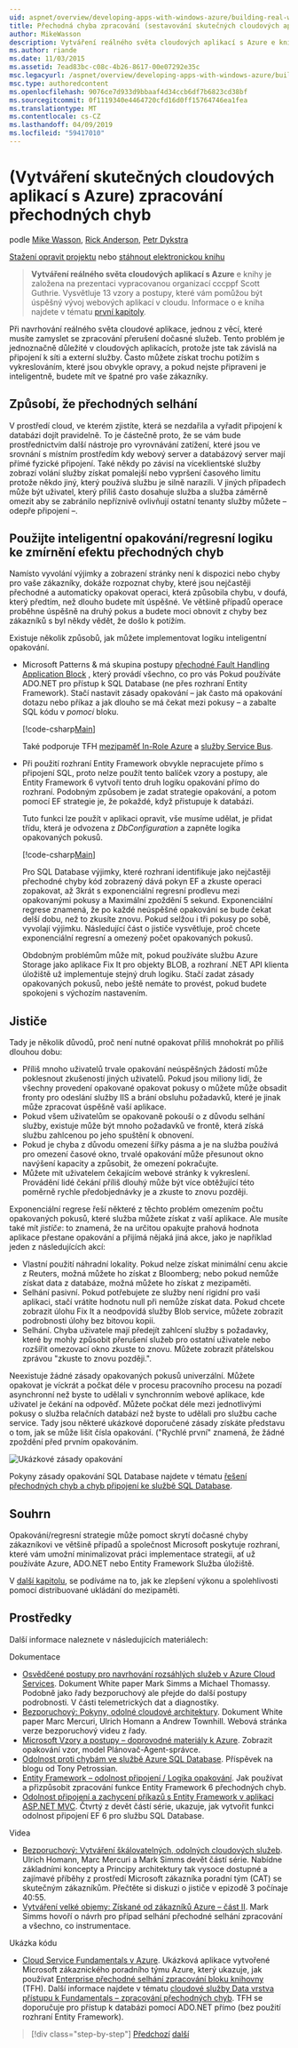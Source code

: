 ```yaml
---
uid: aspnet/overview/developing-apps-with-windows-azure/building-real-world-cloud-apps-with-windows-azure/transient-fault-handling
title: Přechodná chyba zpracování (sestavování skutečných cloudových aplikací s Azure) | Dokumentace Microsoftu
author: MikeWasson
description: Vytváření reálného světa cloudových aplikací s Azure e kniha je založená na prezentaci vypracovanou organizací cccppf Scott Guthrie. Vysvětluje 13 vzory a postupy, které se dají mu...
ms.author: riande
ms.date: 11/03/2015
ms.assetid: 7ead83bc-c08c-4b26-8617-00e07292e35c
msc.legacyurl: /aspnet/overview/developing-apps-with-windows-azure/building-real-world-cloud-apps-with-windows-azure/transient-fault-handling
msc.type: authoredcontent
ms.openlocfilehash: 9076ce7d933d9bbaaf4d34ccb6df7b6823cd38bf
ms.sourcegitcommit: 0f1119340e4464720cfd16d0ff15764746ea1fea
ms.translationtype: MT
ms.contentlocale: cs-CZ
ms.lasthandoff: 04/09/2019
ms.locfileid: "59417010"
---
```

# <a name="transient-fault-handling-building-real-world-cloud-apps-with-azure"></a>(Vytváření skutečných cloudových aplikací s Azure) zpracování přechodných chyb

podle [Mike Wasson](https://github.com/MikeWasson), [Rick Anderson]((https://twitter.com/RickAndMSFT)), [Petr Dykstra](https://github.com/tdykstra)

[Stažení opravit projektu](http://code.msdn.microsoft.com/Fix-It-app-for-Building-cdd80df4) nebo [stáhnout elektronickou knihu](http://blogs.msdn.com/b/microsoft_press/archive/2014/07/23/free-ebook-building-cloud-apps-with-microsoft-azure.aspx)

> **Vytváření reálného světa cloudových aplikací s Azure** e knihy je založena na prezentaci vypracovanou organizací cccppf Scott Guthrie. Vysvětluje 13 vzory a postupy, které vám pomůžou být úspěšný vývoj webových aplikací v cloudu. Informace o e kniha najdete v tématu [první kapitoly](introduction.md).


Při navrhování reálného světa cloudové aplikace, jednou z věcí, které musíte zamyslet se zpracování přerušení dočasné služeb. Tento problém je jednoznačně důležité v cloudových aplikacích, protože jste tak závislá na připojení k síti a externí služby. Často můžete získat trochu potížím s vykreslováním, které jsou obvykle opravy, a pokud nejste připraveni je inteligentně, budete mít ve špatné pro vaše zákazníky.

## <a name="causes-of-transient-failures"></a>Způsobí, že přechodných selhání

V prostředí cloud, ve kterém zjistíte, která se nezdařila a vyřadit připojení k databázi dojít pravidelně. To je částečně proto, že se vám bude prostřednictvím další nástroje pro vyrovnávání zatížení, které jsou ve srovnání s místním prostředím kdy webový server a databázový server mají přímé fyzické připojení. Také někdy po závisí na víceklientské služby zobrazí volání služby získat pomalejší nebo vypršení časového limitu protože někdo jiný, který používá službu je silně narazili. V jiných případech může být uživatel, který příliš často dosahuje služba a služba záměrně omezit aby se zabránilo nepříznivě ovlivňují ostatní tenanty služby můžete – odepře připojení –.

## <a name="use-smart-retryback-off-logic-to-mitigate-the-effect-of-transient-failures"></a>Použijte inteligentní opakování/regresní logiku ke zmírnění efektu přechodných chyb

Namísto vyvolání výjimky a zobrazení stránky není k dispozici nebo chyby pro vaše zákazníky, dokáže rozpoznat chyby, které jsou nejčastěji přechodné a automaticky opakovat operaci, která způsobila chybu, v doufá, který předtím, než dlouho budete mít úspěšné. Ve většině případů operace proběhne úspěšně na druhý pokus a budete moci obnovit z chyby bez zákazníků s byl někdy vědět, že došlo k potížím.

Existuje několik způsobů, jak můžete implementovat logiku inteligentní opakování.

- Microsoft Patterns &amp; má skupina postupy [přechodné Fault Handling Application Block](https://msdn.microsoft.com/library/dn440719(v=pandp.60).aspx) , který provádí všechno, co pro vás Pokud používáte ADO.NET pro přístup k SQL Database (ne přes rozhraní Entity Framework). Stačí nastavit zásady opakování – jak často má opakování dotazu nebo příkaz a jak dlouho se má čekat mezi pokusy – a zabalte SQL kódu v *pomocí* bloku.

    [!code-csharp[Main](transient-fault-handling/samples/sample1.cs)]

    Také podporuje TFH [mezipaměť In-Role Azure](https://msdn.microsoft.com/library/windowsazure/dn386103.aspx) a [služby Service Bus](https://azure.microsoft.com/services/service-bus/).
- Při použití rozhraní Entity Framework obvykle nepracujete přímo s připojení SQL, proto nelze použít tento balíček vzory a postupy, ale Entity Framework 6 vytvoří tento druh logiku opakování přímo do rozhraní. Podobným způsobem je zadat strategie opakování, a potom pomocí EF strategie je, že pokaždé, když přistupuje k databázi.

    Tuto funkci lze použít v aplikaci opravit, vše musíme udělat, je přidat třídu, která je odvozena z *DbConfiguration* a zapněte logika opakovaných pokusů.

    [!code-csharp[Main](transient-fault-handling/samples/sample2.cs)]

    Pro SQL Database výjimky, které rozhraní identifikuje jako nejčastěji přechodné chyby kód zobrazený dává pokyn EF a zkuste operaci zopakovat, až 3krát s exponenciální regresní prodlevu mezi opakovanými pokusy a Maximální zpoždění 5 sekund. Exponenciální regrese znamená, že po každé neúspěšné opakování se bude čekat delší dobu, než to zkusíte znovu. Pokud selžou i tři pokusy po sobě, vyvolají výjimku. Následující část o jističe vysvětluje, proč chcete exponenciální regresní a omezený počet opakovaných pokusů.

    Obdobným problémům může mít, pokud používáte službu Azure Storage jako aplikace Fix It pro objekty BLOB, a rozhraní .NET API klienta úložiště už implementuje stejný druh logiku. Stačí zadat zásady opakovaných pokusů, nebo ještě nemáte to provést, pokud budete spokojeni s výchozím nastavením.

<a id="circuitbreakers"></a>
## <a name="circuit-breakers"></a>Jističe

Tady je několik důvodů, proč není nutné opakovat příliš mnohokrát po příliš dlouhou dobu:

- Příliš mnoho uživatelů trvale opakování neúspěšných žádostí může poklesnout zkušeností jiných uživatelů. Pokud jsou miliony lidí, že všechny provedení opakované opakovat pokusy o můžete může obsadit fronty pro odeslání služby IIS a brání obsluhu požadavků, které je jinak může zpracovat úspěšně vaší aplikace.
- Pokud všem uživatelům se opakovaně pokouší o z důvodu selhání služby, existuje může být mnoho požadavků ve frontě, která získá službu zahlcenou po jeho spuštění k obnovení.
- Pokud je chyba z důvodu omezení šířky pásma a je na služba používá pro omezení časové okno, trvalé opakování může přesunout okno navýšení kapacity a způsobit, že omezení pokračujte.
- Můžete mít uživatelem čekajícím webové stránky k vykreslení. Provádění lidé čekání příliš dlouhý může být více obtěžující této poměrně rychle předobjednávky je a zkuste to znovu později.

Exponenciální regrese řeší některé z těchto problém omezením počtu opakovaných pokusů, které služba můžete získat z vaší aplikace. Ale musíte také mít *jističe*: to znamená, že na určitou opakujte prahová hodnota aplikace přestane opakování a přijímá nějaká jiná akce, jako je například jeden z následujících akcí:

- Vlastní použití náhradní lokality. Pokud nelze získat minimální cenu akcie z Reuters, možná můžete ho získat z Bloomberg; nebo pokud nemůže získat data z databáze, možná můžete ho získat z mezipaměti.
- Selhání pasivní. Pokud potřebujete ze služby není rigidní pro vaši aplikaci, stačí vrátíte hodnotu null při nemůže získat data. Pokud chcete zobrazit úlohu Fix It a neodpovídá služby Blob service, můžete zobrazit podrobnosti úlohy bez bitovou kopii.
- Selhání. Chyba uživatele mají předejít zahlcení služby s požadavky, které by mohly způsobit přerušení služeb pro ostatní uživatele nebo rozšířit omezovací okno zkuste to znovu. Můžete zobrazit přátelskou zprávou "zkuste to znovu později.".

Neexistuje žádné zásady opakovaných pokusů univerzální. Můžete opakovat je víckrát a počkat déle v procesu pracovního procesu na pozadí asynchronní než byste to udělali v synchronním webové aplikace, kde uživatel je čekání na odpověď. Můžete počkat déle mezi jednotlivými pokusy o služba relačních databází než byste to udělali pro službu cache service. Tady jsou některé ukázkové doporučené zásady získáte představu o tom, jak se může lišit čísla opakování. ("Rychlé první" znamená, že žádné zpoždění před prvním opakováním.

![Ukázkové zásady opakování](transient-fault-handling/_static/image1.png)

Pokyny zásady opakování SQL Database najdete v tématu [řešení přechodných chyb a chyb připojení ke službě SQL Database](https://azure.microsoft.com/documentation/articles/sql-database-connectivity-issues/).

## <a name="summary"></a>Souhrn

Opakování/regresní strategie může pomoct skrytí dočasné chyby zákazníkovi ve většině případů a společnost Microsoft poskytuje rozhraní, které vám umožní minimalizovat práci implementace strategii, ať už používáte Azure, ADO.NET nebo Entity Framework Služba úložiště.

V [další kapitolu](distributed-caching.md), se podíváme na to, jak ke zlepšení výkonu a spolehlivosti pomocí distribuované ukládání do mezipaměti.

## <a name="resources"></a>Prostředky

Další informace naleznete v následujících materiálech:

Dokumentace

- [Osvědčené postupy pro navrhování rozsáhlých služeb v Azure Cloud Services](https://msdn.microsoft.com/library/windowsazure/jj717232.aspx). Dokument White paper Mark Simms a Michael Thomassy. Podobně jako řady bezporuchový ale přejde do další postupy podrobnosti. V části telemetrických dat a diagnostiky.
- [Bezporuchový: Pokyny, odolné cloudové architektury](https://msdn.microsoft.com/library/windowsazure/jj853352.aspx). Dokument White paper Marc Mercuri, Ulrich Homann a Andrew Townhill. Webová stránka verze bezporuchový videu z řady.
- [Microsoft Vzory a postupy – doprovodné materiály k Azure](https://msdn.microsoft.com/library/dn568099.aspx). Zobrazit opakování vzor, model Plánovač-Agent-správce.
- [Odolnost proti chybám ve službě Azure SQL Database](https://blogs.msdn.com/b/windowsazure/archive/2012/07/30/fault-tolerance-in-windows-azure-sql-database.aspx). Příspěvek na blogu od Tony Petrossian.
- [Entity Framework – odolnost připojení / Logika opakování](https://msdn.microsoft.com/data/dn456835). Jak používat a přizpůsobit zpracování funkce Entity Framework 6 přechodných chyb.
- [Odolnost připojení a zachycení příkazů s Entity Framework v aplikaci ASP.NET MVC](../../../../mvc/overview/getting-started/getting-started-with-ef-using-mvc/connection-resiliency-and-command-interception-with-the-entity-framework-in-an-asp-net-mvc-application.md). Čtvrtý z devět částí série, ukazuje, jak vytvořit funkci odolnost připojení EF 6 pro službu SQL Database.

Videa

- [Bezporuchový: Vytváření škálovatelných, odolných cloudových služeb](https://channel9.msdn.com/Series/FailSafe). Ulrich Homann, Marc Mercuri a Mark Simms devět částí série. Nabídne základními koncepty a Principy architektury tak vysoce dostupné a zajímavé příběhy z prostředí Microsoft zákazníka poradní tým (CAT) se skutečným zákazníkům. Přečtěte si diskuzi o jističe v epizodě 3 počínaje 40:55.
- [Vytváření velké objemy: Získané od zákazníků Azure – část II](https://channel9.msdn.com/Events/Build/2012/3-030). Mark Simms hovoří o návrh pro případ selhání přechodné selhání zpracování a všechno, co instrumentace.

Ukázka kódu

- [Cloud Service Fundamentals v Azure](https://code.msdn.microsoft.com/Cloud-Service-Fundamentals-4ca72649). Ukázková aplikace vytvořené Microsoft zákaznického poradního týmu Azure, který ukazuje, jak používat [Enterprise přechodné selhání zpracování bloku knihovny](http://nuget.org/packages/EnterpriseLibrary.TransientFaultHandling/) (TFH). Další informace najdete v tématu [cloudové služby Data vrstva přístupu k Fundamentals – zpracování přechodných chyb](https://social.technet.microsoft.com/wiki/contents/articles/18665.cloud-service-fundamentals-data-access-layer-transient-fault-handling.aspx). TFH se doporučuje pro přístup k databázi pomocí ADO.NET přímo (bez použití rozhraní Entity Framework).

> [!div class="step-by-step"]
> [Předchozí](monitoring-and-telemetry.md)
> [další](distributed-caching.md)
